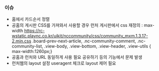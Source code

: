 
### 이슈

- 홈에서 카드순서 정렬
- 공홈의 게시판 CSS를 가져와서 사용할 경우 런처 게시판에서 css 재정의 : max-width
	https://rc-wstatic.plaync.co.kr/uikit/nccommunity/css/community_mxm.1.3.17-2.min.css
	.board-prev-next-article, .nc-community-comment, .nc-community-list, .view-body, .view-bottom, .view-header, .view-utils { max-width:1260px;}
- 공홈과 런처와 URL 동일하게 사용 필요
	공유하기 등의 기능에서 문제 발생
- 런처웹의 layout 설정
	useragent 체크로 layout 제어 필요


